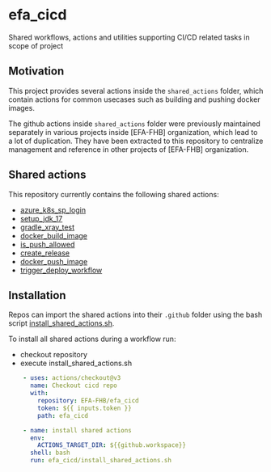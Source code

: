 # efa_cicd
Shared workflows, actions and utilities supporting CI/CD related tasks in scope of project

## Motivation

This project provides several actions inside the `shared_actions` folder, which contain
actions for common usecases such as building and pushing docker images. 

The github actions inside `shared_actions` folder were previously maintained separately in various projects inside [EFA-FHB] organization, 
which lead to a lot of duplication. They have been extracted to this repository to centralize management and reference in
other projects of [EFA-FHB] organization.

## Shared actions
This repository currently contains the following shared actions: 
- [azure_k8s_sp_login](shared_actions/azure_k8s_sp_login/README.md)
- [setup_jdk_17](shared_actions/setup_jdk_17/README.md)
- [gradle_xray_test](shared_actions/gradle_xray_test/README.md)
- [docker_build_image](shared_actions/docker_build_image/README.md)
- [is_push_allowed](shared_actions/is_push_allowed/README.md)
- [create_release](shared_actions/create_release/README.md)
- [docker_push_image](shared_actions/docker_push_image/README.md)
- [trigger_deploy_workflow](shared_actions/trigger_deploy_workflow/README.md)

## Installation

Repos can import the shared actions into their `.github` folder using the bash script [install_shared_actions.sh](install_shared_actions.sh).

To install all shared actions during a workflow run: 
- checkout repository
- execute install_shared_actions.sh 

```yaml
    - uses: actions/checkout@v3
      name: Checkout cicd repo
      with:
        repository: EFA-FHB/efa_cicd
        token: ${{ inputs.token }}
        path: efa_cicd

    - name: install shared actions
      env:
        ACTIONS_TARGET_DIR: ${{github.workspace}}
      shell: bash
      run: efa_cicd/install_shared_actions.sh
```



